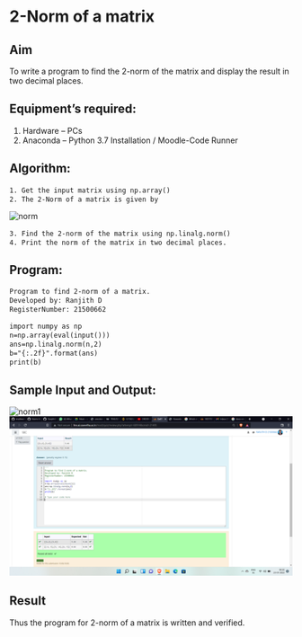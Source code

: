 # 2-Norm of a matrix
## Aim
To write a program to find the 2-norm of the matrix and display the result in two decimal places.
## Equipment’s required:
1.	Hardware – PCs
2.	Anaconda – Python 3.7 Installation / Moodle-Code Runner
## Algorithm:
	1. Get the input matrix using np.array()
	2. The 2-Norm of a matrix is given by 
![norm](./normeqn1.jpg)
    
    3. Find the 2-norm of the matrix using np.linalg.norm()
	4. Print the norm of the matrix in two decimal places.
## Program:
~~~
Program to find 2-norm of a matrix.
Developed by: Ranjith D
RegisterNumber: 21500662
~~~
~~~
import numpy as np
n=np.array(eval(input()))
ans=np.linalg.norm(n,2)
b="{:.2f}".format(ans)
print(b)
~~~

## Sample Input and Output:
![norm1](./input.jpg)
![output](https://github.com/RanjithD18/Norm-Matrix/blob/main/Screenshot%20(66).png)

## Result
Thus the program for 2-norm of a matrix is written and verified.
